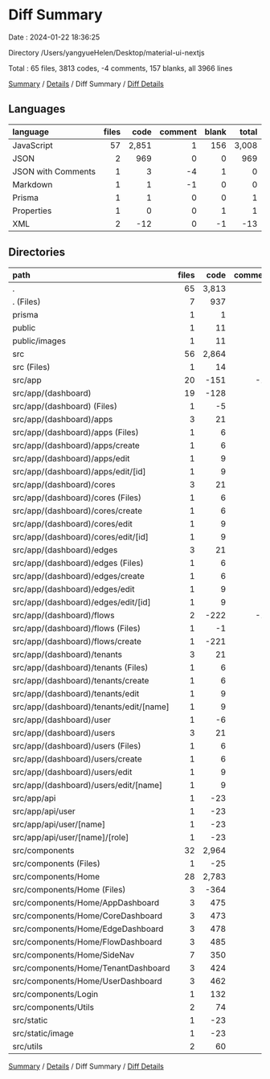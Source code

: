 # Diff Summary

Date : 2024-01-22 18:36:25

Directory /Users/yangyueHelen/Desktop/material-ui-nextjs

Total : 65 files,  3813 codes, -4 comments, 157 blanks, all 3966 lines

[Summary](results.md) / [Details](details.md) / Diff Summary / [Diff Details](diff-details.md)

## Languages
| language | files | code | comment | blank | total |
| :--- | ---: | ---: | ---: | ---: | ---: |
| JavaScript | 57 | 2,851 | 1 | 156 | 3,008 |
| JSON | 2 | 969 | 0 | 0 | 969 |
| JSON with Comments | 1 | 3 | -4 | 1 | 0 |
| Markdown | 1 | 1 | -1 | 0 | 0 |
| Prisma | 1 | 1 | 0 | 0 | 1 |
| Properties | 1 | 0 | 0 | 1 | 1 |
| XML | 2 | -12 | 0 | -1 | -13 |

## Directories
| path | files | code | comment | blank | total |
| :--- | ---: | ---: | ---: | ---: | ---: |
| . | 65 | 3,813 | -4 | 157 | 3,966 |
| . (Files) | 7 | 937 | -5 | -4 | 928 |
| prisma | 1 | 1 | 0 | 0 | 1 |
| public | 1 | 11 | 0 | 1 | 12 |
| public/images | 1 | 11 | 0 | 1 | 12 |
| src | 56 | 2,864 | 1 | 160 | 3,025 |
| src (Files) | 1 | 14 | 0 | 1 | 15 |
| src/app | 20 | -151 | -10 | 14 | -147 |
| src/app/(dashboard) | 19 | -128 | -9 | 16 | -121 |
| src/app/(dashboard) (Files) | 1 | -5 | 1 | 0 | -4 |
| src/app/(dashboard)/apps | 3 | 21 | 0 | 8 | 29 |
| src/app/(dashboard)/apps (Files) | 1 | 6 | 0 | 3 | 9 |
| src/app/(dashboard)/apps/create | 1 | 6 | 0 | 3 | 9 |
| src/app/(dashboard)/apps/edit | 1 | 9 | 0 | 2 | 11 |
| src/app/(dashboard)/apps/edit/[id] | 1 | 9 | 0 | 2 | 11 |
| src/app/(dashboard)/cores | 3 | 21 | 0 | 8 | 29 |
| src/app/(dashboard)/cores (Files) | 1 | 6 | 0 | 3 | 9 |
| src/app/(dashboard)/cores/create | 1 | 6 | 0 | 3 | 9 |
| src/app/(dashboard)/cores/edit | 1 | 9 | 0 | 2 | 11 |
| src/app/(dashboard)/cores/edit/[id] | 1 | 9 | 0 | 2 | 11 |
| src/app/(dashboard)/edges | 3 | 21 | 0 | 8 | 29 |
| src/app/(dashboard)/edges (Files) | 1 | 6 | 0 | 3 | 9 |
| src/app/(dashboard)/edges/create | 1 | 6 | 0 | 3 | 9 |
| src/app/(dashboard)/edges/edit | 1 | 9 | 0 | 2 | 11 |
| src/app/(dashboard)/edges/edit/[id] | 1 | 9 | 0 | 2 | 11 |
| src/app/(dashboard)/flows | 2 | -222 | -10 | -21 | -253 |
| src/app/(dashboard)/flows (Files) | 1 | -1 | -8 | -1 | -10 |
| src/app/(dashboard)/flows/create | 1 | -221 | -2 | -20 | -243 |
| src/app/(dashboard)/tenants | 3 | 21 | 0 | 8 | 29 |
| src/app/(dashboard)/tenants (Files) | 1 | 6 | 0 | 3 | 9 |
| src/app/(dashboard)/tenants/create | 1 | 6 | 0 | 3 | 9 |
| src/app/(dashboard)/tenants/edit | 1 | 9 | 0 | 2 | 11 |
| src/app/(dashboard)/tenants/edit/[name] | 1 | 9 | 0 | 2 | 11 |
| src/app/(dashboard)/user | 1 | -6 | 0 | -3 | -9 |
| src/app/(dashboard)/users | 3 | 21 | 0 | 8 | 29 |
| src/app/(dashboard)/users (Files) | 1 | 6 | 0 | 3 | 9 |
| src/app/(dashboard)/users/create | 1 | 6 | 0 | 3 | 9 |
| src/app/(dashboard)/users/edit | 1 | 9 | 0 | 2 | 11 |
| src/app/(dashboard)/users/edit/[name] | 1 | 9 | 0 | 2 | 11 |
| src/app/api | 1 | -23 | -1 | -2 | -26 |
| src/app/api/user | 1 | -23 | -1 | -2 | -26 |
| src/app/api/user/[name] | 1 | -23 | -1 | -2 | -26 |
| src/app/api/user/[name]/[role] | 1 | -23 | -1 | -2 | -26 |
| src/components | 32 | 2,964 | 7 | 142 | 3,113 |
| src/components (Files) | 1 | -25 | 0 | -3 | -28 |
| src/components/Home | 28 | 2,783 | 7 | 131 | 2,921 |
| src/components/Home (Files) | 3 | -364 | -1 | -23 | -388 |
| src/components/Home/AppDashboard | 3 | 475 | 0 | 18 | 493 |
| src/components/Home/CoreDashboard | 3 | 473 | 1 | 18 | 492 |
| src/components/Home/EdgeDashboard | 3 | 478 | 0 | 17 | 495 |
| src/components/Home/FlowDashboard | 3 | 485 | 2 | 32 | 519 |
| src/components/Home/SideNav | 7 | 350 | 5 | 33 | 388 |
| src/components/Home/TenantDashboard | 3 | 424 | 0 | 17 | 441 |
| src/components/Home/UserDashboard | 3 | 462 | 0 | 19 | 481 |
| src/components/Login | 1 | 132 | 0 | 7 | 139 |
| src/components/Utils | 2 | 74 | 0 | 7 | 81 |
| src/static | 1 | -23 | 0 | -2 | -25 |
| src/static/image | 1 | -23 | 0 | -2 | -25 |
| src/utils | 2 | 60 | 4 | 5 | 69 |

[Summary](results.md) / [Details](details.md) / Diff Summary / [Diff Details](diff-details.md)